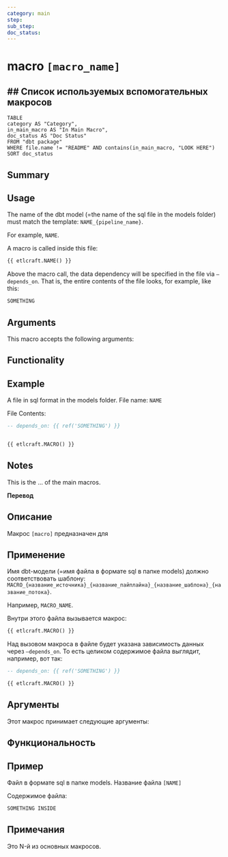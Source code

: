 ```yaml
---
category: main
step: 
sub_step: 
doc_status:
---
```

# macro `[macro_name]`

## ## Список используемых вспомогательных макросов

```dataview
TABLE 
category AS "Category", 
in_main_macro AS "In Main Macro",
doc_status AS "Doc Status"
FROM "dbt package"
WHERE file.name != "README" AND contains(in_main_macro, "LOOK HERE")
SORT doc_status
```


## Summary

## Usage

The name of the dbt model (=the name of the sql file in the models folder) must match the template:
`NAME_{pipeline_name}`.

For example, `NAME`.

A macro is called inside this file:

```sql
{{ etlcraft.NAME() }}
```
Above the macro call, the data dependency will be specified in the file via `—depends_on`. That is, the entire contents of the file looks, for example, like this:
```sql
SOMETHING
```
## Arguments

This macro accepts the following arguments:

## Functionality

## Example

A file in sql format in the models folder. File name: 
`NAME`

File Contents:
```sql
-- depends_on: {{ ref('SOMETHING') }}


{{ etlcraft.MACRO() }}
```
## Notes

This is the … of the main macros.

**Перевод**

## Описание

Макрос `[macro]` предназначен для 
## Применение

Имя dbt-модели (=имя файла в формате sql в папке models) должно соответствовать шаблону:
`MACRO_{название_источника}_{название_пайплайна}_{название_шаблона}_{название_потока}`.

Например, `MACRO_NAME`.

Внутри этого файла вызывается макрос:

```sql
{{ etlcraft.MACRO() }}
```
Над вызовом макроса в файле будет указана зависимость данных через `—depends_on`. То есть целиком содержимое файла выглядит, например, вот так:
```sql
-- depends_on: {{ ref('SOMETHING') }}

{{ etlcraft.MACRO() }}
```
## Аргументы

Этот макрос принимает следующие аргументы:

## Функциональность

## Пример

Файл в формате sql в папке models. Название файла `[NAME]`

Содержимое файла:
```sql
SOMETHING INSIDE
```

## Примечания

Это N-й из основных макросов.